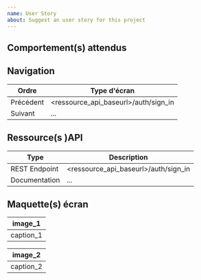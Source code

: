 ```yaml
---
name: User Story
about: Suggest an user story for this project
---
```


## Comportement(s) attendus

## Navigation

| Ordre     | Type d'écran                         |
| --------- | ------------------------------------ |
| Précédent | <ressource_api_baseurl>/auth/sign_in |
| Suivant   | ...                                  |

## Ressource(s )API

| Type          | Description                          |
| ------------- | ------------------------------------ |
| REST Endpoint | <ressource_api_baseurl>/auth/sign_in |
| Documentation | ...                                  |

## Maquette(s) écran

|  image_1  |
| :-------: |
| caption_1 |

|  image_2  |
| :-------: |
| caption_2 |
